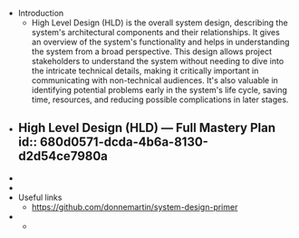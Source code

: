 - Introduction
	- High Level Design (HLD) is the overall system design, describing the system's architectural components and their relationships. It gives an overview of the system's functionality and helps in understanding the system from a broad perspective. This design allows project stakeholders to understand the system without needing to dive into the intricate technical details, making it critically important in communicating with non-technical audiences. It's also valuable in identifying potential problems early in the system's life cycle, saving time, resources, and reducing possible complications in later stages.
- High Level Design (HLD) — Full Mastery Plan
id:: 680d0571-dcda-4b6a-8130-d2d54ce7980a
	-
-
-
- Useful links
	- https://github.com/donnemartin/system-design-primer
-
	-